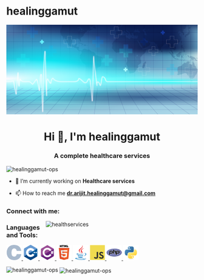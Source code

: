# healinggamut
![logo](https://github.com/healinggamut-ops/healinggamut/blob/main/%E2%80%94Pngtree%E2%80%94ecg%20world%20map%20grid%20abstract_1448064.png)
<h1 align="center">Hi 👋, I'm healinggamut</h1>
<h3 align="center">A complete healthcare services</h3>

<p align="left"> <img src="https://komarev.com/ghpvc/?username=healinggamut-ops&label=Profile%20views&color=0e75b6&style=flat" alt="healinggamut-ops" /> </p>

- 🔭 I’m currently working on **Healthcare services**

- 📫 How to reach me **dr.arijit.healinggamut@gmail.com**

<h3 align="left">Connect with me:</h3>
<p align="left">
</p>
<img align="right" alt="healthservices" width="400" src="https://img95.lovepik.com/photo/40106/7456.gif_wh860.gif">
<h3 align="left">Languages and Tools:</h3>
<p align="left"> <a href="https://www.cprogramming.com/" target="_blank" rel="noreferrer"> <img src="https://raw.githubusercontent.com/devicons/devicon/master/icons/c/c-original.svg" alt="c" width="40" height="40"/> </a> <a href="https://www.w3schools.com/cpp/" target="_blank" rel="noreferrer"> <img src="https://raw.githubusercontent.com/devicons/devicon/master/icons/cplusplus/cplusplus-original.svg" alt="cplusplus" width="40" height="40"/> </a> <a href="https://www.w3schools.com/cs/" target="_blank" rel="noreferrer"> <img src="https://raw.githubusercontent.com/devicons/devicon/master/icons/csharp/csharp-original.svg" alt="csharp" width="40" height="40"/> </a> <a href="https://www.w3.org/html/" target="_blank" rel="noreferrer"> <img src="https://raw.githubusercontent.com/devicons/devicon/master/icons/html5/html5-original-wordmark.svg" alt="html5" width="40" height="40"/> </a> <a href="https://www.java.com" target="_blank" rel="noreferrer"> <img src="https://raw.githubusercontent.com/devicons/devicon/master/icons/java/java-original.svg" alt="java" width="40" height="40"/> </a> <a href="https://developer.mozilla.org/en-US/docs/Web/JavaScript" target="_blank" rel="noreferrer"> <img src="https://raw.githubusercontent.com/devicons/devicon/master/icons/javascript/javascript-original.svg" alt="javascript" width="40" height="40"/> </a> <a href="https://www.php.net" target="_blank" rel="noreferrer"> <img src="https://raw.githubusercontent.com/devicons/devicon/master/icons/php/php-original.svg" alt="php" width="40" height="40"/> </a> <a href="https://www.python.org" target="_blank" rel="noreferrer"> <img src="https://raw.githubusercontent.com/devicons/devicon/master/icons/python/python-original.svg" alt="python" width="40" height="40"/> </a> </p>

<p><img align="left" src="https://github-readme-stats.vercel.app/api/top-langs?username=healinggamut-ops&show_icons=true&locale=en&layout=compact" alt="healinggamut-ops" /></p>

<p>&nbsp;<img align="center" src="https://github-readme-stats.vercel.app/api?username=healinggamut-ops&show_icons=true&locale=en" alt="healinggamut-ops" /></p>
